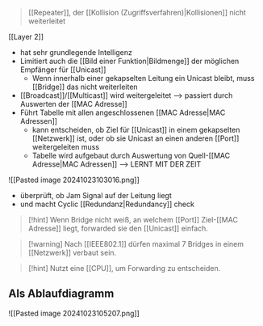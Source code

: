 > [[Repeater]], der [[Kollision (Zugriffsverfahren)|Kollisionen]] nicht weiterleitet

[[Layer 2]]

- hat sehr grundlegende Intelligenz
- Limitiert auch die [[Bild einer Funktion|Bildmenge]] der möglichen Empfänger für [[Unicast]]
	- Wenn innerhalb einer gekapselten Leitung ein Unicast bleibt, muss [[Bridge]] das nicht weiterleiten
- [[Broadcast]]/[[Multicast]] wird weitergeleitet --> passiert durch Auswerten der [[MAC Adresse]]
- Führt Tabelle mit allen angeschlossenen [[MAC Adresse|MAC Adressen]]
	- kann entscheiden, ob Ziel für [[Unicast]] in einem gekapselten [[Netzwerk]] ist, oder ob sie Unicast an einen anderen [[Port]] weitergeleiten muss
	- Tabelle wird aufgebaut durch Auswertung von Quell-[[MAC Adresse|MAC Adressen]] --> LERNT MIT DER ZEIT

![[Pasted image 20241023103016.png]]

- überprüft, ob Jam Signal auf der Leitung liegt
- und macht Cyclic [[Redundanz|Redundancy]] check

> [!hint] Wenn Bridge nicht weiß, an welchem [[Port]] Ziel-[[MAC Adresse]] liegt, forwarded sie den [[Unicast]] einfach.

> [!warning] Nach [[IEEE802.1]] dürfen maximal $7$ Bridges in einem [[Netzwerk]] verbaut sein.

> [!hint] Nutzt eine [[CPU]], um Forwarding zu entscheiden.



## Als Ablaufdiagramm
![[Pasted image 20241023105207.png]]